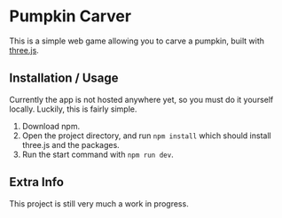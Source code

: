 # Pumpkin Carver

This is a simple web game allowing you to carve a pumpkin, built with [three.js](https://github.com/mrdoob/three.js/).

## Installation / Usage

Currently the app is not hosted anywhere yet, so you must do it yourself locally. Luckily, this is fairly simple.

1. Download npm.
2. Open the project directory, and run `npm install` which should install three.js and the packages.
3. Run the start command with `npm run dev`.

## Extra Info

This project is still very much a work in progress.
